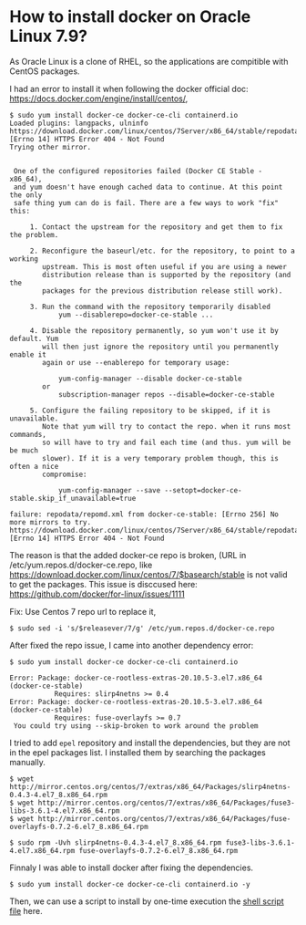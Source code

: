 # How to install docker on Oracle Linux 7.9?
As Oracle Linux is a clone of RHEL, so the applications are compitible with CentOS packages.

I had an error to install it when following the docker official doc: https://docs.docker.com/engine/install/centos/, 

```shell
$ sudo yum install docker-ce docker-ce-cli containerd.io
Loaded plugins: langpacks, ulninfo
https://download.docker.com/linux/centos/7Server/x86_64/stable/repodata/repomd.xml: [Errno 14] HTTPS Error 404 - Not Found
Trying other mirror.


 One of the configured repositories failed (Docker CE Stable - x86_64),
 and yum doesn't have enough cached data to continue. At this point the only
 safe thing yum can do is fail. There are a few ways to work "fix" this:

     1. Contact the upstream for the repository and get them to fix the problem.

     2. Reconfigure the baseurl/etc. for the repository, to point to a working
        upstream. This is most often useful if you are using a newer
        distribution release than is supported by the repository (and the
        packages for the previous distribution release still work).

     3. Run the command with the repository temporarily disabled
            yum --disablerepo=docker-ce-stable ...

     4. Disable the repository permanently, so yum won't use it by default. Yum
        will then just ignore the repository until you permanently enable it
        again or use --enablerepo for temporary usage:

            yum-config-manager --disable docker-ce-stable
        or
            subscription-manager repos --disable=docker-ce-stable

     5. Configure the failing repository to be skipped, if it is unavailable.
        Note that yum will try to contact the repo. when it runs most commands,
        so will have to try and fail each time (and thus. yum will be be much
        slower). If it is a very temporary problem though, this is often a nice
        compromise:

            yum-config-manager --save --setopt=docker-ce-stable.skip_if_unavailable=true

failure: repodata/repomd.xml from docker-ce-stable: [Errno 256] No more mirrors to try.
https://download.docker.com/linux/centos/7Server/x86_64/stable/repodata/repomd.xml: [Errno 14] HTTPS Error 404 - Not Found
```

The reason is that the added docker-ce repo is broken, (URL in /etc/yum.repos.d/docker-ce.repo, like https://download.docker.com/linux/centos/7/$basearch/stable is not valid to get the packages. This issue is disccused here: https://github.com/docker/for-linux/issues/1111

Fix: Use Centos 7 repo url to replace it,

```shell
$ sudo sed -i 's/$releasever/7/g' /etc/yum.repos.d/docker-ce.repo
```

After fixed the repo issue, I came into another dependency error:
```shell
$ sudo yum install docker-ce docker-ce-cli containerd.io

Error: Package: docker-ce-rootless-extras-20.10.5-3.el7.x86_64 (docker-ce-stable)
           Requires: slirp4netns >= 0.4
Error: Package: docker-ce-rootless-extras-20.10.5-3.el7.x86_64 (docker-ce-stable)
           Requires: fuse-overlayfs >= 0.7
 You could try using --skip-broken to work around the problem
 ```

 I tried to add `epel` repository and install the dependencies, but they are not in the epel packages list. I installed them by searching the packages manually.

 ```shell
 $ wget http://mirror.centos.org/centos/7/extras/x86_64/Packages/slirp4netns-0.4.3-4.el7_8.x86_64.rpm
$ wget http://mirror.centos.org/centos/7/extras/x86_64/Packages/fuse3-libs-3.6.1-4.el7.x86_64.rpm
$ wget http://mirror.centos.org/centos/7/extras/x86_64/Packages/fuse-overlayfs-0.7.2-6.el7_8.x86_64.rpm

$ sudo rpm -Uvh slirp4netns-0.4.3-4.el7_8.x86_64.rpm fuse3-libs-3.6.1-4.el7.x86_64.rpm fuse-overlayfs-0.7.2-6.el7_8.x86_64.rpm
```

Finnaly I was able to install docker after fixing the dependencies.

`$ sudo yum install docker-ce docker-ce-cli containerd.io -y`

Then, we can use a script to install by one-time execution the [shell script file](./install_docker_on_oracle_linux_7.9.sh) here.